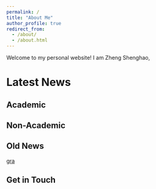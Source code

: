 ```yaml
---
permalink: /
title: "About Me"
author_profile: true
redirect_from: 
  - /about/
  - /about.html
---
```


Welcome to my personal website! I am Zheng Shenghao, 

# Latest News

## Academic

## Non-Academic

## Old News

[gra](../news/MA_gra.md)

## Get in Touch
